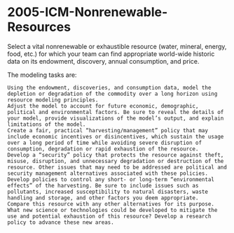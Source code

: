 # 2005-ICM-Nonrenewable-Resources


Select a vital nonrenewable or exhaustible resource (water, mineral, energy, food, etc.) for which your team can find appropriate world-wide historic data on its endowment, discovery, annual consumption, and price.

The modeling tasks are:

    Using the endowment, discoveries, and consumption data, model the depletion or degradation of the commodity over a long horizon using resource modeling principles.
    Adjust the model to account for future economic, demographic, political and environmental factors. Be sure to reveal the details of your model, provide visualizations of the model’s output, and explain limitations of the model.
    Create a fair, practical “harvesting/management” policy that may include economic incentives or disincentives, which sustain the usage over a long period of time while avoiding severe disruption of consumption, degradation or rapid exhaustion of the resource.
    Develop a “security” policy that protects the resource against theft, misuse, disruption, and unnecessary degradation or destruction of the resource. Other issues that may need to be addressed are political and security management alternatives associated with these policies.
    Develop policies to control any short- or long-term “environmental effects” of the harvesting. Be sure to include issues such as pollutants, increased susceptibility to natural disasters, waste handling and storage, and other factors you deem appropriate.
    Compare this resource with any other alternatives for its purpose. What new science or technologies could be developed to mitigate the use and potential exhaustion of this resource? Develop a research policy to advance these new areas.

